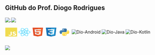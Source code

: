 ## GitHub do Prof. Diogo Rodrigues 

<link rel="stylesheet" href="https://cdn.jsdelivr.net/gh/devicons/devicon@v2.15.1/devicon.min.css"> 

<a href="https://github.com/DIOGOBRODRIGUES/github-readme-stats">
  <img height=200 align="center" src="https://github-readme-stats-seven-omega-95.vercel.app/api?username=DIOGOBRODRIGUES&show_icons=true&theme=radical" />
</a>
<a href="https://github.com/DIOGOBRODRIGUES/convoychat">
  <img height=200 align="center" src="https://github-readme-stats-seven-omega-95.vercel.app/api/top-langs?username=DIOGOBRODRIGUES&layout=compact&langs_count=8&card_width=320&hide=scss" />
</a>


<div style="display: inline_block"><br>
  <img align="center" alt="Dio-Js" height="30" width="40" src="https://raw.githubusercontent.com/devicons/devicon/master/icons/javascript/javascript-plain.svg">
  <img align="center" alt="Dio-React" height="30" width="40" src="https://raw.githubusercontent.com/devicons/devicon/master/icons/react/react-original.svg">
  <img align="center" alt="Dio-HTML" height="30" width="40" src="https://raw.githubusercontent.com/devicons/devicon/master/icons/html5/html5-original.svg">
  <img align="center" alt="Dio-CSS" height="30" width="40" src="https://raw.githubusercontent.com/devicons/devicon/master/icons/css3/css3-original.svg">
  <img align="center" alt="Dio-Python" height="30" width="40" src="https://raw.githubusercontent.com/devicons/devicon/master/icons/python/python-original.svg">
  <img align="center" alt="Dio-Android" height="30" width="40"  src="https://cdn.jsdelivr.net/gh/devicons/devicon/icons/androidstudio/androidstudio-original.svg" />
  <img align="center" alt="Dio-Java" height="30" width="40" src="https://cdn.jsdelivr.net/gh/devicons/devicon/icons/java/java-original.svg" />
  <img align="center" alt="Dio-Kotlin" height="30" width="40" src="https://cdn.jsdelivr.net/gh/devicons/devicon/icons/kotlin/kotlin-original.svg" />
          
          
          
</div>
  
  ##
 
<div> 

  <a href="https://www.linkedin.com/in/diogo-francisco-borba-rodrigues-3a1b5179" target="_blank"><img src="https://img.shields.io/badge/-LinkedIn-%230077B5?style=for-the-badge&logo=linkedin&logoColor=white" target="_blank"></a> 
  
</div>
